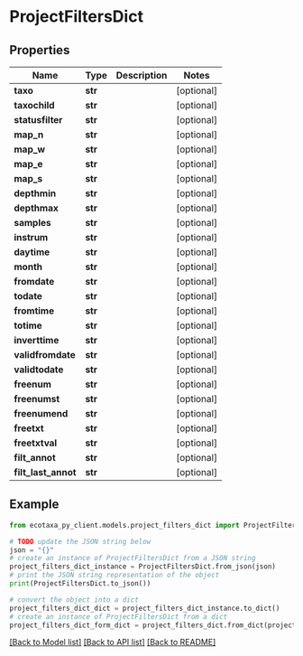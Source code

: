# ProjectFiltersDict


## Properties

Name | Type | Description | Notes
------------ | ------------- | ------------- | -------------
**taxo** | **str** |  | [optional] 
**taxochild** | **str** |  | [optional] 
**statusfilter** | **str** |  | [optional] 
**map_n** | **str** |  | [optional] 
**map_w** | **str** |  | [optional] 
**map_e** | **str** |  | [optional] 
**map_s** | **str** |  | [optional] 
**depthmin** | **str** |  | [optional] 
**depthmax** | **str** |  | [optional] 
**samples** | **str** |  | [optional] 
**instrum** | **str** |  | [optional] 
**daytime** | **str** |  | [optional] 
**month** | **str** |  | [optional] 
**fromdate** | **str** |  | [optional] 
**todate** | **str** |  | [optional] 
**fromtime** | **str** |  | [optional] 
**totime** | **str** |  | [optional] 
**inverttime** | **str** |  | [optional] 
**validfromdate** | **str** |  | [optional] 
**validtodate** | **str** |  | [optional] 
**freenum** | **str** |  | [optional] 
**freenumst** | **str** |  | [optional] 
**freenumend** | **str** |  | [optional] 
**freetxt** | **str** |  | [optional] 
**freetxtval** | **str** |  | [optional] 
**filt_annot** | **str** |  | [optional] 
**filt_last_annot** | **str** |  | [optional] 

## Example

```python
from ecotaxa_py_client.models.project_filters_dict import ProjectFiltersDict

# TODO update the JSON string below
json = "{}"
# create an instance of ProjectFiltersDict from a JSON string
project_filters_dict_instance = ProjectFiltersDict.from_json(json)
# print the JSON string representation of the object
print(ProjectFiltersDict.to_json())

# convert the object into a dict
project_filters_dict_dict = project_filters_dict_instance.to_dict()
# create an instance of ProjectFiltersDict from a dict
project_filters_dict_form_dict = project_filters_dict.from_dict(project_filters_dict_dict)
```
[[Back to Model list]](../README.md#documentation-for-models) [[Back to API list]](../README.md#documentation-for-api-endpoints) [[Back to README]](../README.md)


